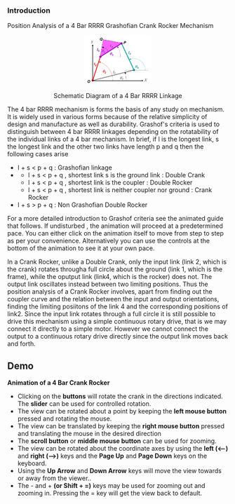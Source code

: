 ### Introduction
Position Analysis of a 4 Bar RRRR Grashofian Crank Rocker Mechanism


<div align="center">
<img src="images/RRRR_schematic.gif" width="30%">
<p>Schematic Diagram of a 4 Bar RRRR Linkage</p>
</div>



The 4 bar RRRR mechanism is forms the basis of any study on mechanism. It is widely used in various forms because of the relative simplicity of design and manufacture as well as durability. Grashof's criteria is used to distinguish between 4 bar RRRR linkages depending on the rotatability of the individual links of a 4 bar mechanism. In brief, if l is the longest link, s the longest link and the other two links have length p and q then the following cases arise

- l + s < p + q : Grashofian linkage
- - l + s < p + q , shortest link s is the ground link : Double Crank
  - l + s < p + q , shortest link is the coupler : Double Rocker
  - l + s < p + q , shortest link is neither coupler nor ground : Crank Rocker
- l + s > p + q : Non Grashofian Double Rocker

For a more detailed introduction to Grashof criteria see the animated guide that follows. If undisturbed , the animation will proceed at a predetermined pace. You can either click on the animation itself to move from step to step as per your convenience. Alternatively you can use the controls at the bottom of the animation to see it at your own pace.

In a Crank Rocker, unlike a Double Crank, only the input link (link 2, which is the crank) rotates througha full circle about the ground (link 1, which is the frame), while the oputput link (link4, which is the rocker) does not. The output link oscillates instead between two limiting positions. Thus the position analysis of a Crank Rocker involves, apart from finding out the coupler curve and the relation between the input and output orientations, finding the limiting posiitons of the link 4 and the corresponding positions of link2. Since the input link rotates through a full circle it is still possible to drive this mechanism using a simple continuous rotary drive, that is we may connect it directly to a simple motor. However we cannot connect the output to a continuous rotary drive directly since the output link moves back and forth.

## Demo

**Animation of a 4 Bar Crank Rocker**

- Clicking on the **buttons** will rotate the crank in the directions indicated. The **slider** can be used for controlled rotation.
- The view can be rotated about a point by keeping the **left mouse button** pressed and rotating the mouse.
- The view can be translated by keeping the **right mouse button** pressed and translating the mouse in the desired direction
- The **scroll button** or **middle mouse button** can be used for zooming.
- The view can be rotated about the coordinate axes by using the **left (<--)** and **right (-->)** keys and the **Page Up** and **Page Down** keys on the keyboard.
- Using the **Up Arrow** and **Down Arrow** keys will move the view towards or away from the viewer..
- The - and + **(or Shift + =)** keys may be used for zooming out and zooming in.
Pressing the = key will get the view back to default.

